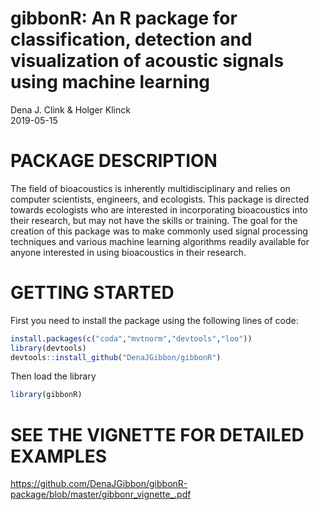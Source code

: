 gibbonR: An R package for classification, detection and visualization of
acoustic signals using machine learning
================
Dena J. Clink & Holger Klinck  
2019-05-15

# PACKAGE DESCRIPTION

The field of bioacoustics is inherently multidisciplinary and relies on
computer scientists, engineers, and ecologists. This package is directed
towards ecologists who are interested in incorporating bioacoustics into
their research, but may not have the skills or training. The goal for
the creation of this package was to make commonly used signal processing
techniques and various machine learning algorithms readily available for
anyone interested in using bioacoustics in their research.

# GETTING STARTED

First you need to install the package using the following lines of code:

``` r
install.packages(c("coda","mvtnorm","devtools","loo"))
library(devtools)
devtools::install_github("DenaJGibbon/gibbonR")
```

Then load the library

``` r
library(gibbonR)
```

# SEE THE VIGNETTE FOR DETAILED EXAMPLES

https://github.com/DenaJGibbon/gibbonR-package/blob/master/gibbonr_vignette_.pdf
